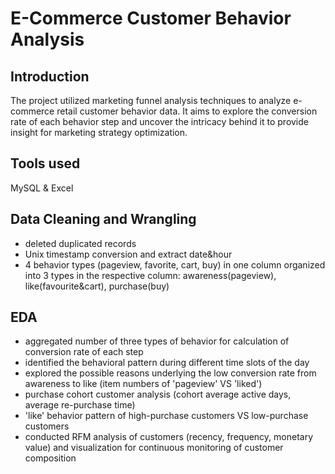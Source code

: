 # E-Commerce Customer Behavior Analysis

## Introduction 
The project utilized marketing funnel analysis techniques to analyze e-commerce retail customer behavior data. It aims to explore the conversion rate of each behavior step and uncover the intricacy behind it to provide insight for marketing strategy optimization. 

## Tools used 
MySQL & Excel


## Data Cleaning and Wrangling
* deleted duplicated records
* Unix timestamp conversion and extract date&hour 
* 4 behavior types (pageview, favorite, cart, buy) in one column organized into 3 types in the respective column: awareness(pageview), like(favourite&cart), purchase(buy) 

## EDA
* aggregated number of three types of behavior for calculation of conversion rate of each step
* identified the behavioral pattern during different time slots of the day 
* explored the possible reasons underlying the low conversion rate from awareness to like (item numbers of 'pageview' VS 'liked')
* purchase cohort customer analysis (cohort average active days, average re-purchase time)
* 'like' behavior pattern of high-purchase customers VS low-purchase customers
* conducted RFM analysis of customers (recency, frequency, monetary value) and visualization for continuous monitoring of customer composition
